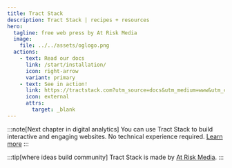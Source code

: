 ```yaml
---
title: Tract Stack
description: Tract Stack | recipes + resources
hero:
  tagline: free web press by At Risk Media
  image:
    file: ../../assets/oglogo.png
  actions:
    - text: Read our docs
      link: /start/installation/
      icon: right-arrow
      variant: primary
    - text: See in action!
      link: https://tractstack.com?utm_source=docs&utm_medium=www&utm_campaign=starlight
      icon: external
      attrs:
        target: _blank
---
```


:::note[Next chapter in digital analytics]
You can use Tract Stack to build interactive and engaging websites. No technical experience required. [Learn more](/concepts/tractstack/)
:::

:::tip[where ideas build community]
Tract Stack is made by [At Risk Media](https://atriskmedia.com?utm_source=docs&utm_medium=www&utm_campaign=starlight).
:::
